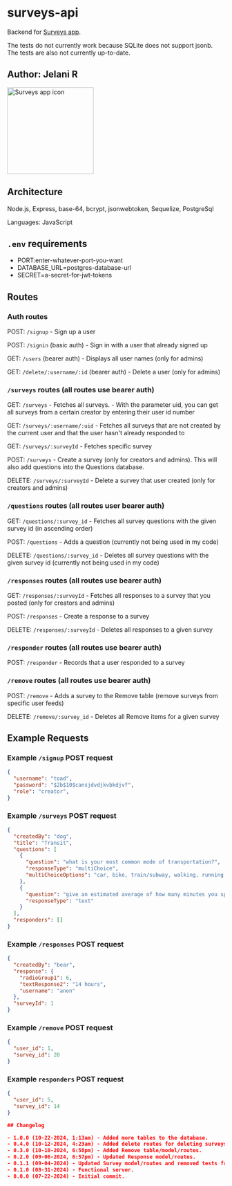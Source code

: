 # surveys-api

Backend for [Surveys app](https://github.com/Jchips/surveys).

The tests do not currently work because SQLite does not support jsonb. The tests are also not currently up-to-date.

## Author: Jelani R

<img src='./assets/icon.png' alt='Surveys app icon' width='200'/>

## Architecture

Node.js, Express, base-64, bcrypt, jsonwebtoken, Sequelize, PostgreSql

Languages: JavaScript

## `.env` requirements

- PORT:enter-whatever-port-you-want
- DATABASE_URL=postgres-database-url
- SECRET=a-secret-for-jwt-tokens

## Routes

### Auth routes

POST: `/signup` - Sign up a user

POST: `/signin` (basic auth) - Sign in with a user that already signed up

GET: `/users` (bearer auth) - Displays all user names (only for admins)

GET: `/delete/:username/:id` (bearer auth) - Delete a user (only for admins)

### `/surveys` routes (all routes use bearer auth)

GET: `/surveys` - Fetches all surveys. - With the parameter uid, you can get all surveys from a certain creator by entering their user id number

GET:  `/surveys/:username/:uid` - Fetches all surveys that are not created by the current user and that the user hasn't already responded to

GET: `/surveys/:surveyId` - Fetches specific survey

POST: `/surveys` - Create a survey (only for creators and admins). This will also add questions into the Questions database.

DELETE: `/surveys/:surveyId` - Delete a survey that user created (only for creators and admins)

### `/questions` routes (all routes user bearer auth)

GET: `/questions/:survey_id` - Fetches all survey questions with the given survey id (in ascending order)

POST: `/questions` - Adds a question (currently not being used in my code)

DELETE: `/questions/:survey_id` - Deletes all survey questions with the given survey id (currently not being used in my code)

### `/responses` routes (all routes use bearer auth)

GET: `/responses/:surveyId` - Fetches all responses to a survey that you posted (only for creators and admins)

POST: `/responses` - Create a response to a survey

DELETE: `/responses/:surveyId` - Deletes all responses to a given survey

### `/responder` routes (all routes use bearer auth)

POST: `/responder` - Records that a user responded to a survey

### `/remove` routes (all routes use bearer auth)

POST: `/remove` - Adds a survey to the Remove table (remove surveys from specific user feeds)

DELETE: `/remove/:survey_id` - Deletes all Remove items for a given survey

## Example Requests

### Example `/signup` POST request

```JSON
{
  "username": "toad",
  "password": "$2b$10$cansjdvdjkvbkdjvf",
  "role": "creator",
}
```

### Example `/surveys` POST request

```JSON
{
  "createdBy": "dog",
  "title": "Transit",
  "questions": [
    {
      "question": "what is your most common mode of transportation?",
      "responseType": "multiChoice",
      "multiChoiceOptions": "car, bike, train/subway, walking, running, airplane, submarine, crawling"
    },
    {
      "question": "give an estimated average of how many minutes you spend using this mode of transportation per week.",
      "responseType": "text"
    }
  ],
  "responders": []
}
```

### Example `/responses` POST request

```JSON
{
  "createdBy": "bear",
  "response": {
    "radioGroup1": 6,
    "textResponse2": "14 hours",
    "username": "anon"
  },
  "surveyId": 1
}
```

### Example `/remove` POST request

```JSON
{
  "user_id": 1,
  "survey_id": 20
}

```

### Example `responders` POST request

```JSON
{
  "user_id": 5,
  "survey_id": 14
}

## Changelog

- 1.0.0 (10-22-2024, 1:13am) - Added more tables to the database.
- 0.4.0 (10-12-2024, 4:23am) - Added delete routes for deleting surveys.
- 0.3.0 (10-10-2024, 6:58pm) - Added Remove table/model/routes.
- 0.2.0 (09-06-2024, 6:57pm) - Updated Response model/routes.
- 0.1.1 (09-04-2024) - Updated Survey model/routes and removed tests from GitHub workflow.
- 0.1.0 (08-31-2024) - Functional server.
- 0.0.0 (07-22-2024) - Initial commit.
